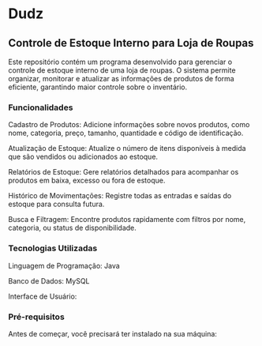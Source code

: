 # Dudz
## Controle de Estoque Interno para Loja de Roupas
Este repositório contém um programa desenvolvido para gerenciar o controle de estoque interno de uma loja de roupas. O sistema permite organizar, monitorar e atualizar as informações de produtos de forma eficiente, garantindo maior controle sobre o inventário.

### Funcionalidades
Cadastro de Produtos: Adicione informações sobre novos produtos, como nome, categoria, preço, tamanho, quantidade e código de identificação.

Atualização de Estoque: Atualize o número de itens disponíveis à medida que são vendidos ou adicionados ao estoque.

Relatórios de Estoque: Gere relatórios detalhados para acompanhar os produtos em baixa, excesso ou fora de estoque.

Histórico de Movimentações: Registre todas as entradas e saídas do estoque para consulta futura.

Busca e Filtragem: Encontre produtos rapidamente com filtros por nome, categoria, ou status de disponibilidade.

### Tecnologias Utilizadas
Linguagem de Programação: Java

Banco de Dados: MySQL

Interface de Usuário: 

### Pré-requisitos
Antes de começar, você precisará ter instalado na sua máquina:

